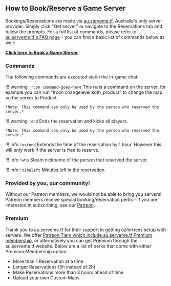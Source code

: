 ## How to Book/Reserve a Game Server

Bookings/Reservations are made via [au.serveme.tf](https://au.serveme.tf/), Australia's only server provider. Simply click "Get server" or navigate to the Reservations tab and follow the prompts. For a full list of commands, please refer to [au.serveme.tf's FAQ page](https://au.serveme.tf/faq) - you can find a basic list of commands below as well:

[**Click here to Book a Game Server**](https://au.serveme.tf/)

### Commands
The following commands are executed via/in the in-game chat:

!!! warning `!rcon command-goes-here`
    This runs a command on the server, for example you can run "!rcon changelevel koth_product" to change the map on the server to Product.

    *Note: This command can only be used by the person who reserved the server.*

!!! warning `!end`
    Ends the reservation and kicks all players.

    *Note: This command can only be used by the person who reserved the server.*

!!! info `!extend`
    Extends the time of the reservation by 1 hour. However this will only work if the server is free to reserve.

!!! info `!who`
    Steam nickname of the person that reserved the server.

!!! info `!timeleft`
    Minutes left in the reservation.

### Provided by you, our community!
Without our Patreon members, we would not be able to bring you servers! Patreon members receive special booking/reservation perks - if you are interested in subscribing, see our [Patreon](https://patreon.com/ozfortress).

### Premium
Thank you to au.serveme.tf for their support in getting ozfortress setup with servers. We offer [Patreon Tiers which include au.serveme.tf Premium membership](https://patreon.com/ozfortress), or alternatively you can get Premium through the au.serveme.tf website. Below are a list of perks that come with either Premium Membership option:
* More than 1 Reservation at a time
* Longer Reservations (5h instead of 2h)
* Make Reservations more than 3 hours ahead of time
* Upload your own Custom Maps